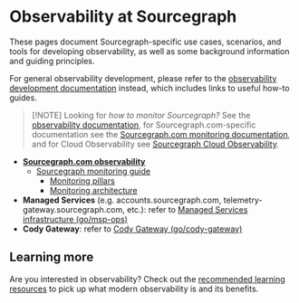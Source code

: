 # Observability at Sourcegraph

These pages document Sourcegraph-specific use cases, scenarios, and tools for developing observability, as well as some background information and guiding principles.

For general observability development, please refer to the [observability development documentation](https://docs.sourcegraph.com/dev/background-information/observability) instead, which includes links to useful how-to guides.

> [!NOTE] Looking for _how to monitor Sourcegraph?_ See the [observability documentation](https://docs.sourcegraph.com/admin/observability), for Sourcegraph.com-specific documentation see the [Sourcegraph.com monitoring documentation](./dotcom.md), and for Cloud Observability see [Sourcegraph Cloud Observability](../../../../cloud/technical-docs/observability/index.md).

- [**Sourcegraph.com observability**](./dotcom.md)
  - [Sourcegraph monitoring guide](monitoring.md)
    - [Monitoring pillars](monitoring_pillars.md)
    - [Monitoring architecture](./monitoring_architecture.md)
- **Managed Services** (e.g. accounts.sourcegraph.com, telemetry-gateway.sourcegraph.com, etc.): refer to [Managed Services infrastructure (go/msp-ops)](../../../managed-services/index.md)
- **Cody Gateway**: refer to [Cody Gateway (go/cody-gateway)](../../../teams/cody/cody-gateway/index.md)

## Learning more

Are you interested in observability? Check out the [recommended learning resources](learning_resources.md) to pick up what modern observability is and its benefits.
